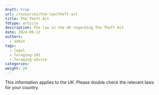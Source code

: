 ```yaml
---
draft: true
url: /resources/the-law/theft-act
title: The Theft Act
fdtype: article
description: The law in the UK regarding The Theft Act
date: 2024-09-13
authors:
  - admin
tags:
  - legal
  - foraging-101
  - foraging-advice
categories:
weight: 20
---
```


This information applies to the UK. Please double check the relevant laws for your country.


